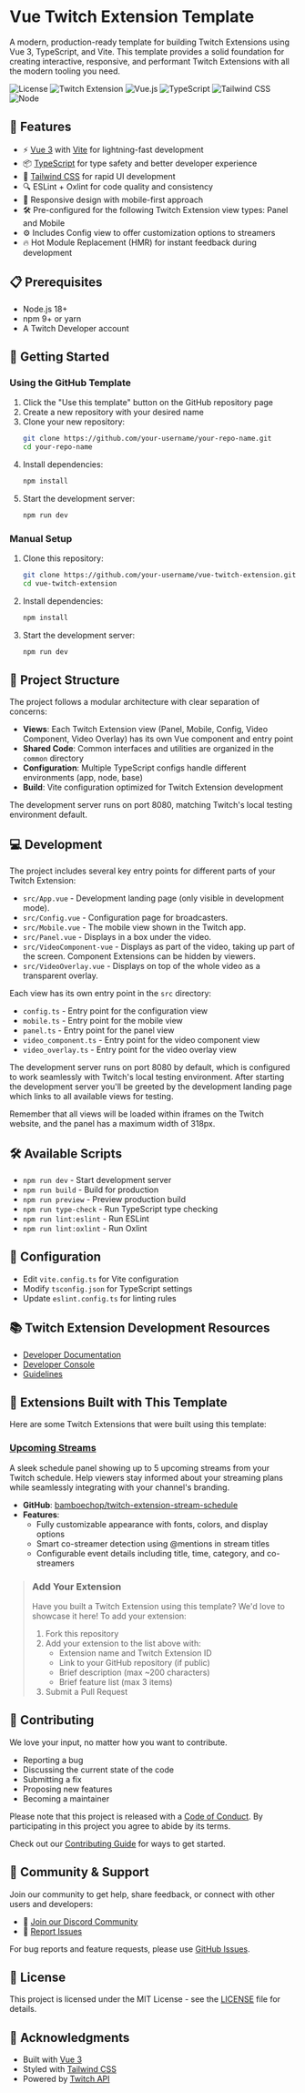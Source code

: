 # Vue Twitch Extension Template

A modern, production-ready template for building Twitch Extensions using Vue 3, TypeScript, and Vite. This template provides a solid foundation for creating interactive, responsive, and performant Twitch Extensions with all the modern tooling you need.

![License](https://img.shields.io/github/license/bamboechop/vue-twitch-extension)
![Twitch Extension](https://img.shields.io/badge/Twitch%20Extension-9146FF?logo=twitch&logoColor=fff)
![Vue.js](https://img.shields.io/badge/Vue.js-4FC08D?logo=vuedotjs&logoColor=fff)
![TypeScript](https://img.shields.io/badge/TypeScript-3178C6?logo=typescript&logoColor=fff)
![Tailwind CSS](https://img.shields.io/badge/Tailwind%20CSS-%2338B2AC.svg?logo=tailwind-css&logoColor=white)
![Node](https://img.shields.io/badge/Node.js-18%2B-6DA55F?logo=node.js&logoColor=white)

## 🚀 Features

- ⚡️ [Vue 3](https://vuejs.org/) with [Vite](https://vitejs.dev/) for lightning-fast development
- 📦 [TypeScript](https://www.typescriptlang.org/) for type safety and better developer experience
- 🎨 [Tailwind CSS](https://tailwindcss.com/) for rapid UI development
- 🔍 ESLint + Oxlint for code quality and consistency
- 📱 Responsive design with mobile-first approach
- 🛠️ Pre-configured for the following Twitch Extension view types: Panel and Mobile
- ⚙️ Includes Config view to offer customization options to streamers
- 🔥 Hot Module Replacement (HMR) for instant feedback during development

## 📋 Prerequisites

- Node.js 18+
- npm 9+ or yarn
- A Twitch Developer account

## 🚀 Getting Started

### Using the GitHub Template

1. Click the "Use this template" button on the GitHub repository page
2. Create a new repository with your desired name
3. Clone your new repository:
   ```bash
   git clone https://github.com/your-username/your-repo-name.git
   cd your-repo-name
   ```
4. Install dependencies:
   ```bash
   npm install
   ```
5. Start the development server:
   ```bash
   npm run dev
   ```

### Manual Setup

1. Clone this repository:
   ```bash
   git clone https://github.com/your-username/vue-twitch-extension.git
   cd vue-twitch-extension
   ```
2. Install dependencies:
   ```bash
   npm install
   ```
3. Start the development server:
   ```bash
   npm run dev
   ```

## 📁 Project Structure

The project follows a modular architecture with clear separation of concerns:

- **Views**: Each Twitch Extension view (Panel, Mobile, Config, Video Component, Video Overlay) has its own Vue component and entry point
- **Shared Code**: Common interfaces and utilities are organized in the `common` directory
- **Configuration**: Multiple TypeScript configs handle different environments (app, node, base)
- **Build**: Vite configuration optimized for Twitch Extension development

The development server runs on port 8080, matching Twitch's local testing environment default.

## 💻 Development

The project includes several key entry points for different parts of your Twitch Extension:

- `src/App.vue` - Development landing page (only visible in development mode).
- `src/Config.vue` - Configuration page for broadcasters.
- `src/Mobile.vue` - The mobile view shown in the Twitch app.
- `src/Panel.vue` - Displays in a box under the video.
- `src/VideoComponent-vue` - Displays as part of the video, taking up part of the screen. Component Extensions can be hidden by viewers.
- `src/VideoOverlay.vue` - Displays on top of the whole video as a transparent overlay.

Each view has its own entry point in the `src` directory:
- `config.ts` - Entry point for the configuration view
- `mobile.ts` - Entry point for the mobile view
- `panel.ts` - Entry point for the panel view
- `video_component.ts` - Entry point for the video component view
- `video_overlay.ts` - Entry point for the video overlay view

The development server runs on port 8080 by default, which is configured to work seamlessly with Twitch's local testing environment. After starting the development server you'll be greeted by the development landing page which links to all available views for testing.

Remember that all views will be loaded within iframes on the Twitch website, and the panel has a maximum width of 318px.

## 🛠️ Available Scripts

- `npm run dev` - Start development server
- `npm run build` - Build for production
- `npm run preview` - Preview production build
- `npm run type-check` - Run TypeScript type checking
- `npm run lint:eslint` - Run ESLint
- `npm run lint:oxlint` - Run Oxlint

## 🔧 Configuration

- Edit `vite.config.ts` for Vite configuration
- Modify `tsconfig.json` for TypeScript settings
- Update `eslint.config.ts` for linting rules

## 📚 Twitch Extension Development Resources

- [Developer Documentation](https://dev.twitch.tv/docs/extensions)
- [Developer Console](https://dev.twitch.tv/console/extensions)
- [Guidelines](https://dev.twitch.tv/docs/extensions/guidelines-and-policies)

## 🌟 Extensions Built with This Template

Here are some Twitch Extensions that were built using this template:

### [Upcoming Streams](https://dashboard.twitch.tv/extensions/fx3l6f5p9rssmjsbn4k0s8zq94rd85)
A sleek schedule panel showing up to 5 upcoming streams from your Twitch schedule. Help viewers stay informed about your streaming plans while seamlessly integrating with your channel's branding.

- **GitHub**: [bamboechop/twitch-extension-stream-schedule](https://github.com/bamboechop/twitch-extension-stream-schedule)
- **Features**:
  - Fully customizable appearance with fonts, colors, and display options
  - Smart co-streamer detection using @mentions in stream titles
  - Configurable event details including title, time, category, and co-streamers

> ### Add Your Extension
>
> Have you built a Twitch Extension using this template? We'd love to showcase it here! To add your extension:
>
> 1. Fork this repository
> 2. Add your extension to the list above with:
>    - Extension name and Twitch Extension ID
>    - Link to your GitHub repository (if public)
>    - Brief description (max ~200 characters)
>    - Brief feature list (max 3 items)
> 3. Submit a Pull Request

## 🤝 Contributing

We love your input, no matter how you want to contribute.

- Reporting a bug
- Discussing the current state of the code
- Submitting a fix
- Proposing new features
- Becoming a maintainer

Please note that this project is released with a [Code of Conduct](CODE_OF_CONDUCT.md). By participating in this project you agree to abide by its terms.

Check out our [Contributing Guide](CONTRIBUTING.md) for ways to get started.

## 💬 Community & Support

Join our community to get help, share feedback, or connect with other users and developers:

- 💬 [Join our Discord Community](https://discord.com/invite/c2wVV8ccYp)
- 🐛 [Report Issues](https://github.com/bamboechop/vue-twitch-extension/issues)

For bug reports and feature requests, please use [GitHub Issues](https://github.com/bamboechop/vue-twitch-extension/issues).

## 📄 License

This project is licensed under the MIT License - see the [LICENSE](LICENSE) file for details.

## 🙏 Acknowledgments

- Built with [Vue 3](https://vuejs.org/)
- Styled with [Tailwind CSS](https://tailwindcss.com/)
- Powered by [Twitch API](https://dev.twitch.tv/docs/api/)
